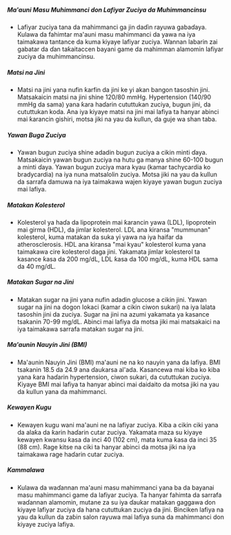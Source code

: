 ##### Ma'auni Masu Muhimmanci don Lafiyar Zuciya da Muhimmancinsu
* Lafiyar zuciya tana da mahimmanci ga jin daɗin rayuwa gabaɗaya. Kulawa da fahimtar ma'auni masu mahimmanci da yawa na iya taimakawa tantance da kuma kiyaye lafiyar zuciya. Wannan labarin zai gabatar da ɗan taƙaitaccen bayani game da mahimman alamomin lafiyar zuciya da muhimmancinsu.

##### Matsi na Jini
* Matsi na jini yana nufin ƙarfin da jini ke yi akan bangon tasoshin jini. Matsakaicin matsi na jini shine 120/80 mmHg. Hypertension (140/90 mmHg da sama) yana ƙara haɗarin cututtukan zuciya, bugun jini, da cututtukan koda. Ana iya kiyaye matsi na jini mai lafiya ta hanyar abinci mai ƙarancin gishiri, motsa jiki na yau da kullun, da guje wa shan taba.

##### Yawan Buga Zuciya
* Yawan bugun zuciya shine adadin bugun zuciya a cikin minti ɗaya. Matsakaicin yawan bugun zuciya na hutu ga manya shine 60-100 bugun a minti ɗaya. Yawan bugun zuciya mara kyau (kamar tachycardia ko bradycardia) na iya nuna matsalolin zuciya. Motsa jiki na yau da kullun da sarrafa damuwa na iya taimakawa wajen kiyaye yawan bugun zuciya mai lafiya.

##### Matakan Kolesterol
* Kolesterol ya haɗa da lipoprotein mai ƙarancin yawa (LDL), lipoprotein mai girma (HDL), da jimlar kolesterol. LDL ana kiransa "mummunan" kolesterol, kuma matakan da suka yi yawa na iya haifar da atherosclerosis. HDL ana kiransa "mai kyau" kolesterol kuma yana taimakawa cire kolesterol daga jini. Yakamata jimlar kolesterol ta kasance ƙasa da 200 mg/dL, LDL ƙasa da 100 mg/dL, kuma HDL sama da 40 mg/dL.

##### Matakan Sugar na Jini
* Matakan sugar na jini yana nufin adadin glucose a cikin jini. Yawan sugar na jini na dogon lokaci (kamar a cikin ciwon sukari) na iya lalata tasoshin jini da zuciya. Sugar na jini na azumi yakamata ya kasance tsakanin 70-99 mg/dL. Abinci mai lafiya da motsa jiki mai matsakaici na iya taimakawa sarrafa matakan sugar na jini.

##### Ma'aunin Nauyin Jini (BMI)
* Ma'aunin Nauyin Jini (BMI) ma'auni ne na ko nauyin yana da lafiya. BMI tsakanin 18.5 da 24.9 ana ɗaukarsa al'ada. Kasancewa mai kiba ko kiba yana ƙara haɗarin hypertension, ciwon sukari, da cututtukan zuciya. Kiyaye BMI mai lafiya ta hanyar abinci mai daidaito da motsa jiki na yau da kullun yana da mahimmanci.

##### Kewayen Kugu
* Kewayen kugu wani ma'auni ne na lafiyar zuciya. Kiba a cikin ciki yana da alaƙa da ƙarin haɗarin cutar zuciya. Yakamata maza su kiyaye kewayen kwansu ƙasa da inci 40 (102 cm), mata kuma ƙasa da inci 35 (88 cm). Rage kitse na ciki ta hanyar abinci da motsa jiki na iya taimakawa rage haɗarin cutar zuciya.

##### Kammalawa
* Kulawa da waɗannan ma'auni masu mahimmanci yana ba da bayanai masu mahimmanci game da lafiyar zuciya. Ta hanyar fahimta da sarrafa waɗannan alamomin, mutane za su iya ɗaukar matakan gaggawa don kiyaye lafiyar zuciya da hana cututtukan zuciya da jini. Binciken lafiya na yau da kullun da zaɓin salon rayuwa mai lafiya suna da mahimmanci don kiyaye zuciya lafiya.